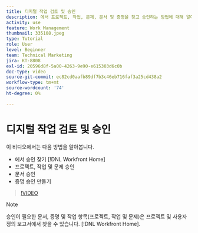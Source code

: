 ```yaml
---
title: 디지털 작업 검토 및 승인
description: 에서 프로젝트, 작업, 문제, 문서 및 증명을 찾고 승인하는 방법에 대해 알아봅니다. [!DNL Workfront Home].
activity: use
feature: Work Management
thumbnail: 335108.jpeg
type: Tutorial
role: User
level: Beginner
team: Technical Marketing
jira: KT-8808
exl-id: 20596d8f-5a00-4263-9e90-e615303d6c0b
doc-type: video
source-git-commit: ec82cd0aafb89df7b3c46eb716faf3a25cd438a2
workflow-type: tm+mt
source-wordcount: '74'
ht-degree: 0%

---
```


# 디지털 작업 검토 및 승인

이 비디오에서는 다음 방법을 알아봅니다.

* 에서 승인 찾기 [!DNL Workfront Home]
* 프로젝트, 작업 및 문제 승인
* 문서 승인
* 증명 승인 만들기

>[!VIDEO](https://video.tv.adobe.com/v/335108/?quality=12&learn=on)


>[!NOTE]
>
>승인이 필요한 문서, 증명 및 작업 항목(프로젝트, 작업 및 문제)은 프로젝트 및 사용자 정의 보고서에서 찾을 수 있습니다. [!DNL Workfront Home].



<!---
learn more URLS
Approving work
Home area for Reviewers
Guides
Home overview for Reviewers
Issue page overview
--->
